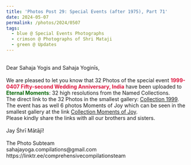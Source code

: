 ```yaml
---
title: 'Photos Post 29: Special Events (after 1975), Part 71'
date: 2024-05-07
permalink: /photos/2024/0507
tags:
  - blue @ Special Events Photographs
  - crimson @ Photographs of Shri Mataji
  - green @ Updates
---
```


<p>
<br>
Dear Sahaja Yogis and Sahaja Yoginīs,<br>
<br>
We are pleased to let you know that 32 Photos of the special event <font color="Crimson"><b>1999-0407 Fifty-second Wedding Anniversary, India</b></font> have been uploaded to <font color="DarkGreen"><b>Eternal Moments</b></font>: 32 high resolutions from the Named Collections.<br>
The direct link to the 32 Photos in the smallest gallery: <a href="https://eternalmoments.smugmug.com/Collections/Yogi-Mahajan-Collection/1999">Collection 1999</a>.<br>
The event has as well 6 photos Moments of Joy which can be seen in the smallest gallery at the link <a href="https://eternalmoments.smugmug.com/Collections/Yogi-Mahajan-Collection/Moments-of-Joy"> Collection Moments of Joy</a>.<br>
Please kindly share the links with all our brothers and sisters.<br>
<br>
Jay Śhrī Mātājī!<br>
<br>
The Photo Subteam<br>
sahajayoga.compilations@gmail.com<br>
https://linktr.ee/comprehensivecompilationsteam
</p>